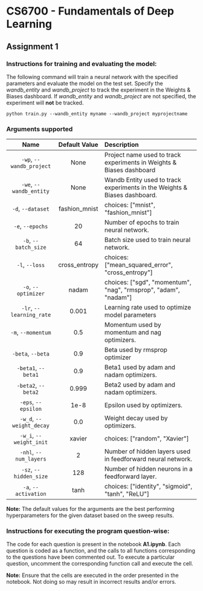 # CS6700 - Fundamentals of Deep Learning
## Assignment 1

### Instructions for training and evaluating the model:

The following command will train a neural network with the specified parameters and evaluate the model on the test set. Specify the *wandb_entity* and *wandb_project* to track the experiment in the Weights & Biases dashboard. If *wandb_entity* and *wandb_project* are not specified, the experiment will **not** be tracked.

```
python train.py --wandb_entity myname --wandb_project myprojectname
```

### Arguments supported

| Name | Default Value | Description |
| :---: | :-------------: | :----------- |
| `-wp`, `--wandb_project` | None | Project name used to track experiments in Weights & Biases dashboard |
| `-we`, `--wandb_entity` | None  | Wandb Entity used to track experiments in the Weights & Biases dashboard. |
| `-d`, `--dataset` | fashion_mnist | choices:  ["mnist", "fashion_mnist"] |
| `-e`, `--epochs` | 20 |  Number of epochs to train neural network.|
| `-b`, `--batch_size` | 64 | Batch size used to train neural network. | 
| `-l`, `--loss` | cross_entropy | choices:  ["mean_squared_error", "cross_entropy"] |
| `-o`, `--optimizer` | nadam | choices:  ["sgd", "momentum", "nag", "rmsprop", "adam", "nadam"] | 
| `-lr`, `--learning_rate` | 0.001 | Learning rate used to optimize model parameters | 
| `-m`, `--momentum` | 0.5 | Momentum used by momentum and nag optimizers. |
| `-beta`, `--beta` | 0.9 | Beta used by rmsprop optimizer | 
| `-beta1`, `--beta1` | 0.9 | Beta1 used by adam and nadam optimizers. | 
| `-beta2`, `--beta2` | 0.999 | Beta2 used by adam and nadam optimizers. |
| `-eps`, `--epsilon` | 1e-8 | Epsilon used by optimizers. |
| `-w_d`, `--weight_decay` | 0.0 | Weight decay used by optimizers. |
| `-w_i`, `--weight_init` | xavier | choices:  ["random", "Xavier"] | 
| `-nhl`, `--num_layers` | 2 | Number of hidden layers used in feedforward neural network. | 
| `-sz`, `--hidden_size` | 128 | Number of hidden neurons in a feedforward layer. |
| `-a`, `--activation` | tanh | choices:  ["identity", "sigmoid", "tanh", "ReLU"] |


**Note:** The default values for the arguments are the best performing hyperparameters for the given dataset based on the sweep results.


### Instructions for executing the program question-wise:
The code for each question is present in the notebook **A1.ipynb**. Each question is coded as a function, and the calls to all functions corresponding to the questions have been commented out. To execute a particular question, uncomment the corresponding function call and execute the cell.

**Note:** Ensure that the cells are executed in the order presented in the notebook. Not doing so may result in incorrect results and/or errors.